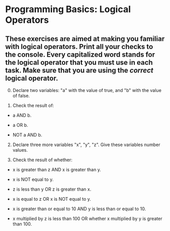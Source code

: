 # Programming Basics: Logical Operators

## These exercises are aimed at making you familiar with logical operators. **Print all your checks to the console. Every capitalized word stands for the logical operator that you must use in each task. Make sure that you are using the *correct* logical operator.**

0. Declare two variables: "a" with the value of true, and "b" with the value of false. 

1. Check the result of:

- a AND b. 

- a OR b. 

- NOT a AND b. 

2. Declare three more variables "x", "y", "z". Give these variables number values. 

3. Check the result of whether:

- x is greater than z AND x is greater than y. 

- x is NOT equal to y. 

- z is less than y OR z is greater than x. 

- x is equal to z OR x is NOT equal to y.

- x is greater than or equal to 10 AND y is less than or equal to 10. 

- x multiplied by z is less than 100 OR whether x multiplied by y is greater than 100. 


